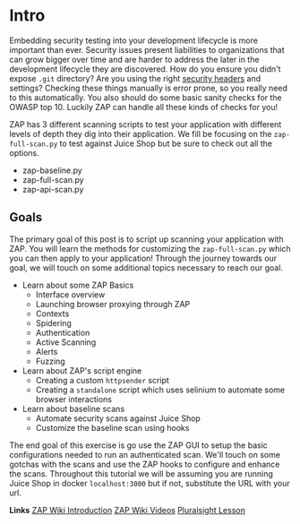 # Intro
Embedding security testing into your development lifecycle is more important than ever. Security issues present
liabilities to organizations that can grow bigger over time and are harder to address the later in the development
lifecycle they are discovered. How do you ensure you didn't expose `.git` directory? Are you using the right [security 
headers](https://securityheaders.com/) and settings?  Checking these things manually is error prone, so you really need to
this automatically. You also should do some basic sanity checks for the OWASP top 10. Luckily ZAP can handle all 
these kinds of checks for you!

ZAP has 3 different scanning scripts to test your application with different levels of depth they dig into
their application. We fill be focusing on the `zap-full-scan.py` to test against Juice Shop but be sure to 
check out all the options.

- zap-baseline.py
- zap-full-scan.py	
- zap-api-scan.py	

## Goals
The primary goal of this post is to script up scanning your application with ZAP. You will learn the methods for customizing
the  `zap-full-scan.py` which you can then apply to your application! Through the journey towards our goal, we  will touch on 
some additional topics necessary to reach our goal. 

- Learn about some ZAP Basics
  - Interface overview
  - Launching browser proxying through ZAP
  - Contexts
  - Spidering
  - Authentication
  - Active Scanning
  - Alerts
  - Fuzzing
- Learn about ZAP's script engine
  - Creating a custom `httpsender` script
  - Creating a `standalone` script which uses selinium to automate some browser interactions
- Learn about baseline scans
  - Automate security scans against Juice Shop
  - Customize the baseline scan using hooks

The end goal of this exercise is go use the ZAP GUI to setup the basic configurations needed to run an authenticated scan.
We'll touch on some gotchas with the scans and use the ZAP hooks to configure and enhance the scans. Throughout 
this tutorial we will be assuming you are running Juice Shop in docker `localhost:3000` but if not, substitute the URL
with your url.

**Links**
[ZAP Wiki Introduction](https://github.com/zaproxy/zaproxy/wiki/Introduction)
[ZAP Wiki Videos](https://github.com/zaproxy/zaproxy/wiki/Videos)
[Pluralsight Lesson](https://www.pluralsight.com/courses/owasp-zap-web-app-pentesting-getting-started)